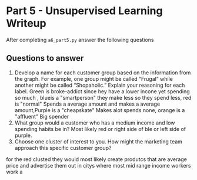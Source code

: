 # Part 5 - Unsupervised Learning Writeup

After completing `a6_part5.py` answer the following questions

## Questions to answer

1. Develop a name for each customer group based on the information from the graph. For example, one group might be called “Frugal” while another might be called “Shopaholic.” Explain your reasoning for each label.
Green is broke-addict since hey have a lower incone yet spending so much , blueis a  "smartperson" they make less so they spend less, red is "normal" Spends a average amount and makes a average amount,Purple is a  "cheapskate" Makes alot spends none, orange is  a "affluent" Big spender
2. What group would a customer who has a medium income and low spending habits be in?
Most likely red or right side of ble or left side of purple.
3. Choose one cluster of interest to you. How might the marketing team approach this specific customer group?

for the red clusted they would most likely create produtcs that are average price and advertise them out in citys where most mid range income workers work a